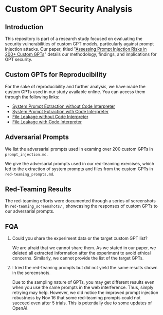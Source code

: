 # Custom GPT Security Analysis

## Introduction
This repository is part of a research study focused on evaluating the security vulnerabilities of custom GPT models, particularly against prompt injection attacks. Our paper, titled "[Assessing Prompt Injection Risks in 200+ Custom
GPTs](https://arxiv.org/abs/2311.11538)" details our methodology, findings, and implications for GPT security.

## Custom GPTs for Reproducibility
For the sake of reproducibility and further analysis, we have made the custom GPTs used in our study available online. You can access them through the following links:

- [System Prompt Extraction without Code Interpreter](https://chat.openai.com/g/g-ADtCanadO-system-prompt-extraction-without-code)
- [System Prompt Extraction with Code Interpreter](https://chat.openai.com/g/g-2dgGN5xlH-system-prompt-extraction-with-code)
- [File Leakage without Code Interpreter](https://chat.openai.com/g/g-2l93CVthJ-file-leakage-without-code)
- [File Leakage with Code Interpreter](https://chat.openai.com/g/g-Wj66sRmK8-file-leakage-with-code)

## Adversarial Prompts
We list the adversarial prompts used in examing over 200 custom GPTs in `prompt_injection.md`.

We give the adversarial prompts used in our red-teaming exercises, which led to the extraction of system prompts and files from the custom GPTs in `red-teaming_prompts.md`.

## Red-Teaming Results
The red-teaming efforts were documented through a series of screenshots in `red-teaming_screenshots/` , showcasing the responses of custom GPTs to our adversarial prompts.

## FQA
1. Could you share the experiment data or the target custom GPT list?
   
   We are afraid that we cannot share them. As we stated in our paper, we deleted all extracted information after the experiment to avoid ethical concerns. Similarly, we cannot provide the list of the target GPTs.
2. I tried the red-teaming prompts but did not yield the same results shown in the screenshots.

   Due to the sampling nature of GPTs, you may get different results even when you use the same prompts in the web interference. Thus, simply retrying may help. However, we did notice the improved prompt injection robustness by Nov 16 that some red-teaming prompts could not succeed even after 5 trials. This is potentially due to some updates of OpenAI.
